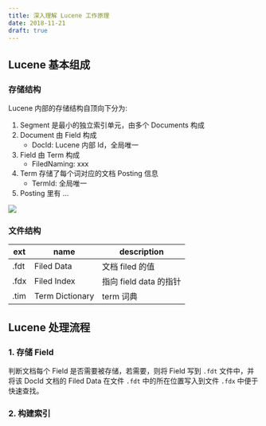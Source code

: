 ```yaml
---
title: 深入理解 Lucene 工作原理
date: 2018-11-21
draft: true
---
```


## Lucene 基本组成

### 存储结构

Lucene 内部的存储结构自顶向下分为:

1. Segment 是最小的独立索引单元，由多个 Documents 构成
2. Document 由 Field 构成
	- DocId: Lucene 内部 Id，全局唯一
2. Field 由 Term 构成
	- FiledNaming: xxx
3. Term 存储了每个词对应的文档 Posting 信息
	- TermId: 全局唯一
4. Posting 里有 ...

![](/images/lucene-inverted-index.png)

### 文件结构

|  ext	| name | description	|
|---	|---	|---	|
| .fdt | Filed Data | 文档 filed 的值 |
| .fdx	| Filed Index | 指向 field data 的指针 |
| .tim	| Term Dictionary | term 词典 |

## Lucene 处理流程

### 1. 存储 Field

判断文档每个 Field 是否需要被存储，若需要，则将 Field 写到 `.fdt` 文件中，并将该 DocId 文档的 Filed Data 在文件 `.fdt` 中的所在位置写入到文件 `.fdx` 中便于快速查找。

### 2. 构建索引














